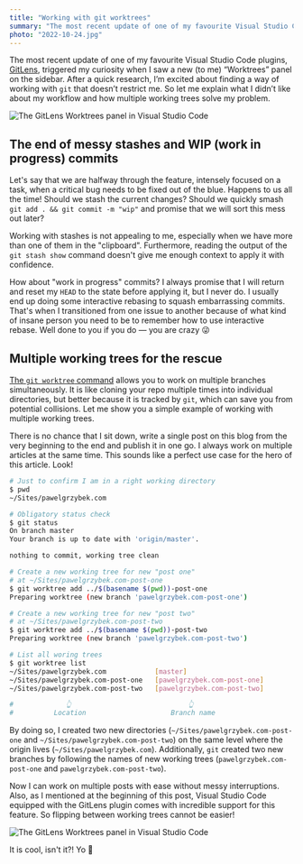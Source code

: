 ```yaml
---
title: "Working with git worktrees"
summary: "The most recent update of one of my favourite Visual Studio Code plugins, GitLens, triggered my curiosity when I saw a new (to me) “Worktrees” panel on the sidebar. After a quick research, I’m excited about finding a way of working with git that doesn’t restrict me."
photo: "2022-10-24.jpg"
---
```


The most recent update of one of my favourite Visual Studio Code plugins, [GitLens](https://marketplace.visualstudio.com/items?itemName=eamodio.gitlens), triggered my curiosity when I saw a new (to me) “Worktrees” panel on the sidebar. After a quick research, I’m excited about finding a way of working with `git` that doesn’t restrict me. So let me explain what I didn’t like about my workflow and how multiple working trees solve my problem.

![The GitLens Worktrees panel in Visual Studio Code](/photos/2022-10-24-1.png)

## The end of messy stashes and WIP (work in progress) commits

Let's say that we are halfway through the feature, intensely focused on a task, when a critical bug needs to be fixed out of the blue. Happens to us all the time! Should we stash the current changes? Should we quickly smash `git add . && git commit -m "wip"` and promise that we will sort this mess out later?

Working with stashes is not appealing to me, especially when we have more than one of them in the "clipboard". Furthermore, reading the output of the `git stash show` command doesn't give me enough context to apply it with confidence.

How about "work in progress" commits? I always promise that I will return and reset my `HEAD` to the state before applying it, but I never do. I usually end up doing some interactive rebasing to squash embarrassing commits. That's when I transitioned from one issue to another because of what kind of insane person you need to be to remember how to use interactive rebase. Well done to you if you do — you are crazy 😜


## Multiple working trees for the rescue

[The `git worktree` command](https://git-scm.com/docs/git-worktree) allows you to work on multiple branches simultaneously. It is like cloning your repo multiple times into individual directories, but better because it is tracked by `git`, which can save you from potential collisions. Let me show you a simple example of working with multiple working trees.

There is no chance that I sit down, write a single post on this blog from the very beginning to the end and publish it in one go. I always work on multiple articles at the same time. This sounds like a perfect use case for the hero of this article. Look!

```bash
# Just to confirm I am in a right working directory
$ pwd
~/Sites/pawelgrzybek.com
```

```bash
# Obligatory status check
$ git status
On branch master
Your branch is up to date with 'origin/master'.

nothing to commit, working tree clean
```

```bash
# Create a new working tree for new "post one"
# at ~/Sites/pawelgrzybek.com-post-one
$ git worktree add ../$(basename $(pwd))-post-one
Preparing worktree (new branch 'pawelgrzybek.com-post-one')

# Create a new working tree for new "post two"
# at ~/Sites/pawelgrzybek.com-post-two
$ git worktree add ../$(basename $(pwd))-post-two
Preparing worktree (new branch 'pawelgrzybek.com-post-two')
```

```bash
# List all woring trees
$ git worktree list
~/Sites/pawelgrzybek.com            [master]
~/Sites/pawelgrzybek.com-post-one   [pawelgrzybek.com-post-one]
~/Sites/pawelgrzybek.com-post-two   [pawelgrzybek.com-post-two]

#             👆                             👆
#          Location                     Branch name
```

By doing so, I created two new directories (`~/Sites/pawelgrzybek.com-post-one` and `~/Sites/pawelgrzybek.com-post-two`) on the same level where the origin lives (`~/Sites/pawelgrzybek.com`). Additionally, `git` created two new branches by following the names of new working trees (`pawelgrzybek.com-post-one` and `pawelgrzybek.com-post-two`).

Now I can work on multiple posts with ease without messy interruptions. Also, as I mentioned at the beginning of this post, Visual Studio Code equipped with the GitLens plugin comes with incredible support for this feature. So flipping between working trees cannot be easier!

![The GitLens Worktrees panel in Visual Studio Code](/photos/2022-10-24-2.png)

It is cool, isn't it?! Yo 👊
